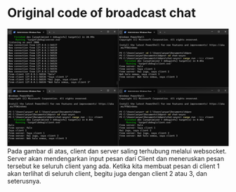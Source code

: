 # Original code of broadcast chat
![terminal](img.png)
Pada gambar di atas, client dan server saling terhubung melalui websocket. Server akan mendengarkan input pesan dari Client dan meneruskan pesan tersebut ke seluruh client yang ada. Ketika kita membuat pesan di client 1 akan terlihat di seluruh client, begitu juga dengan client 2 atau 3, dan seterusnya.

